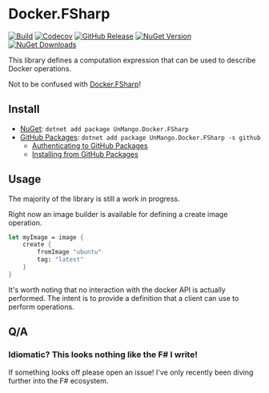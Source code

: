 # Docker.FSharp

[![Build](https://img.shields.io/github/actions/workflow/status/UnstoppableMango/Docker.FSharp/main.yml?branch=main)](https://github.com/UnstoppableMango/Docker.FSharp/actions)
[![Codecov](https://img.shields.io/codecov/c/github/UnstoppableMango/Docker.FSharp)](https://app.codecov.io/gh/UnstoppableMango/Docker.FSharp)
[![GitHub Release](https://img.shields.io/github/v/release/UnstoppableMango/Docker.FSharp)](https://github.com/UnstoppableMango/Docker.FSharp/releases)
[![NuGet Version](https://img.shields.io/nuget/v/UnMango.Docker.FSharp)](https://nuget.org/packages/UnMango.Docker.FSharp)
[![NuGet Downloads](https://img.shields.io/nuget/dt/UnMango.Docker.FSharp)](https://nuget.org/packages/UnMango.Docker.FSharp)

This library defines a computation expression that can be used to describe Docker operations.

Not to be confused with [Docker.FSharp](https://github.com/UnstoppableMango/Docker.FSharp)!

## Install

- [NuGet](https://nuget.org/packages/UnMango.Docker.FSharp): `dotnet add package UnMango.Docker.FSharp`
- [GitHub Packages](https://github.com/UnstoppableMango/Docker.FSharp/pkgs/nuget/UnMango.Docker.FSharp): `dotnet add package UnMango.Docker.FSharp -s github`
  - [Authenticating to GitHub Packages](https://docs.github.com/en/packages/working-with-a-github-packages-registry/working-with-the-nuget-registry#authenticating-to-github-packages)
  - [Installing from GitHub Packages](https://docs.github.com/en/packages/working-with-a-github-packages-registry/working-with-the-nuget-registry#installing-a-package)

## Usage

The majority of the library is still a work in progress.

Right now an image builder is available for defining a create image operation.

```fsharp
let myImage = image {
    create {
        fromImage "ubuntu"
        tag: "latest"
    }
}
```

It's worth noting that no interaction with the docker API is actually performed.
The intent is to provide a definition that a client can use to perform operations.

## Q/A

### Idiomatic? This looks nothing like the F# I write!

If something looks off please open an issue! I've only recently been diving further into the F# ecosystem.
